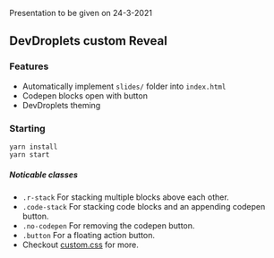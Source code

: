 Presentation to be given on 24-3-2021

## DevDroplets custom Reveal


### Features
- Automatically implement `slides/` folder into `index.html`
- Codepen blocks open with button
- DevDroplets theming


### Starting
```
yarn install
yarn start 
```


##### Noticable classes
- `.r-stack` For stacking multiple blocks above each other.
- `.code-stack` For stacking code blocks and an appending codepen button.
- `.no-codepen` For removing the codepen button.
- `.button` For a floating action button.
- Checkout [custom.css](./css/custom.css) for more.
